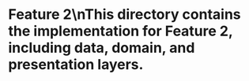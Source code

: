 # Feature 2\nThis directory contains the implementation for Feature 2, including data, domain, and presentation layers.
